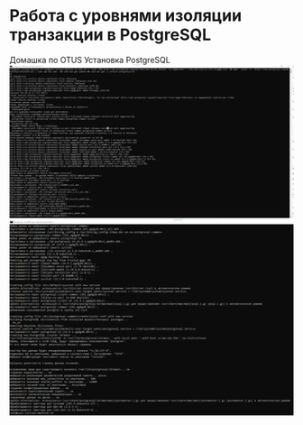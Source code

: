 # Работа с уровнями изоляции транзакции в PostgreSQL
Домашка по OTUS
Установка PostgreSQL
![Image alt](https://github.com/Sistem-Pack/otus/blob/main/02%20lesson/%D0%A3%D1%81%D1%82%D0%B0%D0%BD%D0%BE%D0%B2%D0%BA%D0%B0%20%D0%9F%D0%BE%D1%81%D0%B3%D1%80%D0%B51.png?raw=true)
![Image alt](https://github.com/Sistem-Pack/otus/blob/main/02%20lesson/%D0%A3%D1%81%D1%82%D0%B0%D0%BD%D0%BE%D0%B2%D0%BA%D0%B0%20%D0%9F%D0%BE%D1%81%D0%B3%D1%80%D0%B52.png?raw=true)
